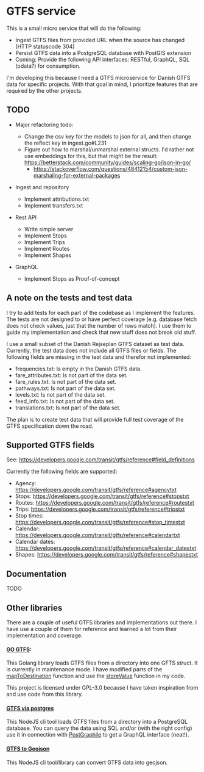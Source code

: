 # GTFS service

This is a small micro service that will do the following:

- Ingest GTFS files from provided URL when the source has changed (HTTP statuscode 304)
- Persist GTFS data into a PostgreSQL database with PostGIS extension
- Coming: Provide the following API interfaces: RESTful, GraphQL, SQL (odata?) for consumption.

I'm developing this because I need a GTFS microservice for Danish GTFS data for specific projects. With that goal in mind, I prioritize features that are required by the other projects. 

## TODO

- Major refactoring todo:
    - Change the csv key for the models to json for all, and then change the reflect key in ingest.go#L231
    - Figure out how to marshal/unmarshal external structs. I'd rather not use embeddings for this, but that might be the result: https://betterstack.com/community/guides/scaling-go/json-in-go/
        - https://stackoverflow.com/questions/48412154/custom-json-marshaling-for-external-packages

- Ingest and repository
    - Implement attributions.txt
    - Implement transfers.txt

- Rest API 
    - Write simple server
    - Implement Stops
    - Implement Trips
    - Implement Routes
    - Implement Shapes

- GraphQL
    - Implement Stops as Proof-of-concept

## A note on the tests and test data
I try to add tests for each part of the codebase as I implement the features. The tests are not designed to or have perfect coverage (e.g. database fetch does not check values, just that the number of rows match). I use them to guide my implementation and check that new stuff does not break old stuff. 

I use a small subset of the Danish Rejseplan GTFS dataset as test data. Currently, the test data does not include all GTFS files or fields. The following fields are missing in the test data and therefor not implemented:

- frequencies.txt: Is empty in the Danish GTFS data. 
- fare_attributes.txt: Is not part of the data set.
- fare_rules.txt: Is not part of the data set.
- pathways.txt: Is not part of the data set.
- levels.txt: Is not part of the data set.
- feed_info.txt: Is not part of the data set.
- translations.txt: Is not part of the data set.

The plan is to create test data that will provide full test coverage of the GTFS specification down the road. 

## Supported GTFS fields

See: https://developers.google.com/transit/gtfs/reference#field_definitions

Currently the following fields are supported:

- Agency: https://developers.google.com/transit/gtfs/reference#agencytxt
- Stops: https://developers.google.com/transit/gtfs/reference#stopstxt
- Routes: https://developers.google.com/transit/gtfs/reference#routestxt
- Trips: https://developers.google.com/transit/gtfs/reference#tripstxt
- Stop times: https://developers.google.com/transit/gtfs/reference#stop_timestxt
- Calendar: https://developers.google.com/transit/gtfs/reference#calendartxt
- Calendar dates: https://developers.google.com/transit/gtfs/reference#calendar_datestxt
- Shapes: https://developers.google.com/transit/gtfs/reference#shapestxt


## Documentation
TODO

## Other libraries
There are a couple of useful GTFS libraries and implementations out there. I have use a couple of them for reference and learned a lot from their implementation and coverage. 

#### [GO GTFS](https://github.com/artonge/go-gtfs):
This Golang library loads GTFS files from a directory into one GFTS struct. It is currently in maintenance mode. I have modified parts of the [mapToDestination](https://github.com/artonge/go-csv-tag/blob/4b40f225e91a009021bac2ae6fd04a3d90c58b12/load.go#L142) function and use the [storeValue](https://github.com/artonge/go-csv-tag/blob/4b40f225e91a009021bac2ae6fd04a3d90c58b12/load.go#L194) function in my code. 

This project is licensed under GPL-3.0 because I have taken inspiration from and use code from this library.

#### [GTFS via postgres](https://github.com/public-transport/gtfs-via-postgres)
This NodeJS cli tool loads GTFS files from a directory into a PostgreSQL database. You can query the data using SQL and/or (with the right config) use it in connection with [PostGraphile](https://www.graphile.org/postgraphile/) to get a GraphQL interface (neat!).

#### [GTFS to Geojson](https://github.com/BlinkTagInc/gtfs-to-geojson)
This NodeJS cli tool/library can convert GTFS data into geojson. 
